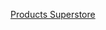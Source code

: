 [Products Superstore](https://public.tableau.com/app/profile/luiz.ramos2262/viz/ProductPerformance_16421590613470/ProductOverview?publish=yes)
